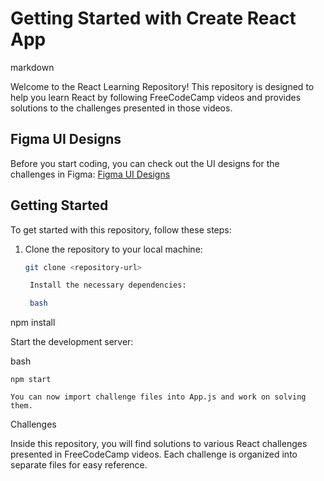 # Getting Started with Create React App

markdown

Welcome to the React Learning Repository! This repository is designed to help you learn React by following FreeCodeCamp videos and provides solutions to the challenges presented in those videos.

## Figma UI Designs

Before you start coding, you can check out the UI designs for the challenges in Figma:
[Figma UI Designs](https://www.figma.com/file/jBjivkhswoFRJldYZVyyhq/Untitled?type=design&node-id=0-1&mode=design&t=eGmkV7fesqwoV42o-0)

## Getting Started

To get started with this repository, follow these steps:

1. Clone the repository to your local machine:

   ```bash
   git clone <repository-url>

    Install the necessary dependencies:

    bash

npm install

Start the development server:

bash

    npm start

    You can now import challenge files into App.js and work on solving them.

Challenges

Inside this repository, you will find solutions to various React challenges presented in FreeCodeCamp videos. Each challenge is organized into separate files for easy reference.

